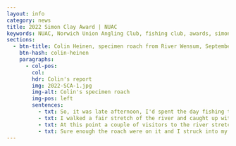 ```yaml
---
layout: info
category: news
title: 2022 Simon Clay Award | NUAC
keywords: NUAC, Norwich Union Angling Club, fishing club, awards, simon clay
sections:
  - btn-title: Colin Heinen, specimen roach from River Wensum, September 2022
    btn-hash: colin-heinen
    paragraphs:
      - col-pos:
        col:
        hdr: Colin's report
        img: 2022-SCA-1.jpg
        img-alt: Colin's specimen roach
        img-pos: left
        sentences:
          - txt: So, it was late afternoon, I'd spent the day fishing the lake at the Bridge Inn, Lenwade and was packing up and heading back to the car, and as usual I thought to have a quick look at the river stretch as I had some leftover bread and see if chucking a few bits in would give me any signs of life from the snags/hidey holes the chub live in.
          - txt: I walked a fair stretch of the river and caught up with most of my bread coming downstream. Unbelievably I saw a shoal of roach taking the slow sinking bread and a few actually coming up to take pieces off the surface, so I quickly rushed back to the car and grabbed a rod and net and got back to the roach.
          - txt: At this point a couple of visitors to the river stretch had seen me running up and down and came over to see what I was up to! I gave them the quick introduction and kept feeding the swim, watching the fish getting more competitive and taking the bread. I tied a simple hook and freelined the bread through the swim a couple of times and had no takes. We could see the fish were there but somehow I just couldn't get the bread to run through how they wanted it. So, with a bit of encouragement from my now audience I wet the bread a bit more, went for a slow sinking approach and cast further upstream really giving it time to bounce along through the swim in front of the fish.
          - txt: Sure enough the roach were on it and I struck into my first fish, a good size just over a 1lb and carefully played him into the net without causing too much commotion. Unhooked the fish, had a quick look and decided there was definitely a better fish to have as we'd seen quite a few larger ones by this point. So, rinse and repeat; kept feeding bread and then trotted our slow sinking bread flake through again. This time the biggest of the shoal came straight onto it as it passed in front of them. Struck, hooked and gently played him in. Once I had netted the fish we had a small cheer and we were all quite chuffed that I'd managed to single out the best of the fish. The two guests kindly took some photos for me and then we released him. We chatted for a bit and parted ways, a chance encounter and a wonderful thing to have shared with a couple of other anglers.
---
```


